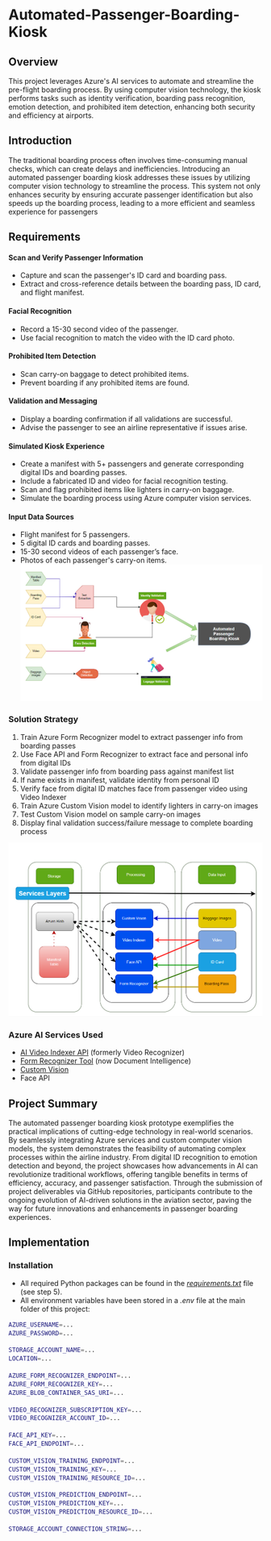 # Automated-Passenger-Boarding-Kiosk

## Overview
This project leverages Azure's AI services to automate and streamline the pre-flight boarding process. By using computer vision technology, the kiosk performs tasks such as identity verification, boarding pass recognition, emotion detection, and prohibited item detection, enhancing both security and efficiency at airports.

## Introduction
The traditional boarding process often involves time-consuming manual checks, which can create delays and inefficiencies. Introducing an automated passenger boarding kiosk addresses these issues by utilizing computer vision technology to streamline the process. This system not only enhances security by ensuring accurate passenger identification but also speeds up the boarding process, leading to a more efficient and seamless experience for passengers

## Requirements

#### Scan and Verify Passenger Information
- Capture and scan the passenger's ID card and boarding pass.
- Extract and cross-reference details between the boarding pass, ID card, and flight manifest.

#### Facial Recognition
- Record a 15-30 second video of the passenger.
- Use facial recognition to match the video with the ID card photo.

#### Prohibited Item Detection
- Scan carry-on baggage to detect prohibited items.
- Prevent boarding if any prohibited items are found.

#### Validation and Messaging
- Display a boarding confirmation if all validations are successful.
- Advise the passenger to see an airline representative if issues arise.

#### Simulated Kiosk Experience
- Create a manifest with 5+ passengers and generate corresponding digital IDs and boarding passes.
- Include a fabricated ID and video for facial recognition testing.
- Scan and flag prohibited items like lighters in carry-on baggage.
- Simulate the boarding process using Azure computer vision services.

#### Input Data Sources
- Flight manifest for 5 passengers.
- 5 digital ID cards and boarding passes.
- 15-30 second videos of each passenger’s face.
- Photos of each passenger's carry-on items.
![Architectural Diagram](./step_1_problemDefintion_system_design/dataflow.png)


### Solution Strategy

1. Train Azure Form Recognizer model to extract passenger info from boarding passes
2. Use Face API and Form Recognizer to extract face and personal info from digital IDs
3. Validate passenger info from boarding pass against manifest list
4. If name exists in manifest, validate identity from personal ID
5. Verify face from digital ID matches face from passenger video using Video Indexer
6. Train Azure Custom Vision model to identify lighters in carry-on images
7. Test Custom Vision model on sample carry-on images
8. Display final validation success/failure message to complete boarding process

![Architectural Diagram]( ./step_1_problemDefintion_system_design/system_archupdated.png)


### Azure AI Services Used

- [AI Video Indexer API](https://www.videoindexer.ai) (formerly Video Recognizer)
- [Form Recognizer Tool](https://fott-2-1.azurewebsites.net/) (now Document Intelligence)
- [Custom Vision](https://www.customvision.ai/)
- Face API

## Project Summary

The automated passenger boarding kiosk prototype exemplifies the practical implications of cutting-edge technology in real-world scenarios. By seamlessly integrating Azure services and custom computer vision models, the system demonstrates the feasibility of automating complex processes within the airline industry. From digital ID recognition to emotion detection and beyond, the project showcases how advancements in AI can revolutionize traditional workflows, offering tangible benefits in terms of efficiency, accuracy, and passenger satisfaction. Through the submission of project deliverables via GitHub repositories, participants contribute to the ongoing evolution of AI-driven solutions in the aviation sector, paving the way for future innovations and enhancements in passenger boarding experiences.
## Implementation

### Installation

- All required Python packages can be found in the [_requirements.txt_](step_5_validation_metrics_monitoring/requirements.txt) file (see step 5).
- All environment variables have been stored in a _.env_ file at the main folder of this project:

```bash
AZURE_USERNAME=...
AZURE_PASSWORD=...

STORAGE_ACCOUNT_NAME=...
LOCATION=...

AZURE_FORM_RECOGNIZER_ENDPOINT=...
AZURE_FORM_RECOGNIZER_KEY=...
AZURE_BLOB_CONTAINER_SAS_URI=...

VIDEO_RECOGNIZER_SUBSCRIPTION_KEY=...
VIDEO_RECOGNIZER_ACCOUNT_ID=...

FACE_API_KEY=...
FACE_API_ENDPOINT=...

CUSTOM_VISION_TRAINING_ENDPOINT=...
CUSTOM_VISION_TRAINING_KEY=...
CUSTOM_VISION_TRAINING_RESOURCE_ID=...

CUSTOM_VISION_PREDICTION_ENDPOINT=...
CUSTOM_VISION_PREDICTION_KEY=...
CUSTOM_VISION_PREDICTION_RESOURCE_ID=...

STORAGE_ACCOUNT_CONNECTION_STRING=...
```
